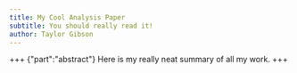 ```yaml
---
title: My Cool Analysis Paper
subtitle: You should really read it!
author: Taylor Gibson
---
```


+++ {"part":"abstract"}
Here is my really neat summary of all my work.
+++